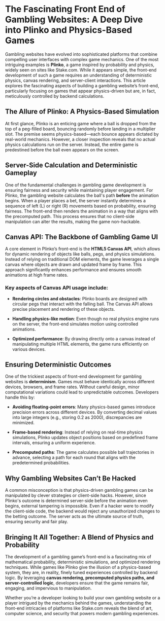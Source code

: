 The Fascinating Front End of Gambling Websites: A Deep Dive into Plinko and Physics-Based Games
===============================================================================================

Gambling websites have evolved into sophisticated platforms that combine compelling user interfaces with complex game mechanics. One of the most intriguing examples is **Plinko**, a game inspired by probability and physics, widely seen on sites like Stake.com. While it appears simple, the front-end development of such a game requires an understanding of deterministic physics, canvas rendering, and server-client interactions. This article explores the fascinating aspects of building a gambling website’s front-end, particularly focusing on games that appear physics-driven but are, in fact, meticulously controlled by backend calculations.

The Allure of Plinko: A Physics-Based Simulation
------------------------------------------------

At first glance, Plinko is an enticing game where a ball is dropped from the top of a peg-filled board, bouncing randomly before landing in a multiplier slot. The premise seems physics-based—each bounce appears dictated by real-world mechanics. However, a closer inspection reveals that no actual physics calculations run on the server. Instead, the entire game is predestined before the ball even appears on the screen.

Server-Side Calculation and Deterministic Gameplay
--------------------------------------------------

One of the fundamental challenges in gambling game development is ensuring fairness and security while maintaining player engagement. For Plinko, the gambling website calculates the ball's path **before** the animation begins. When a player places a bet, the server instantly determines a sequence of left (L) or right (R) movements based on probability, ensuring fairness. The front-end then renders the animation in a way that aligns with the precomputed path. This process ensures that no client-side manipulation can alter the results, making the game non-hackable.

Canvas API: The Backbone of Gambling Game UI
--------------------------------------------

A core element in Plinko’s front-end is the **HTML5 Canvas API**, which allows for dynamic rendering of objects like balls, pegs, and physics simulations. Instead of relying on traditional DOM elements, the game leverages a single canvas where objects are drawn and updated frame by frame. This approach significantly enhances performance and ensures smooth animations at high frame rates.

### Key aspects of Canvas API usage include:

*   **Rendering circles and obstacles**: Plinko boards are designed with circular pegs that interact with the falling ball. The Canvas API allows precise placement and rendering of these objects.
    
*   **Handling physics-like motion**: Even though no real physics engine runs on the server, the front-end simulates motion using controlled animations.
    
*   **Optimized performance**: By drawing directly onto a canvas instead of manipulating multiple HTML elements, the game runs efficiently on various devices.
    

Ensuring Deterministic Outcomes
-------------------------------

One of the trickiest aspects of front-end development for gambling websites is **determinism**. Games must behave identically across different devices, browsers, and frame rates. Without careful design, minor computational variations could lead to unpredictable outcomes. Developers handle this by:

*   **Avoiding floating-point errors**: Many physics-based games introduce precision errors across different devices. By converting decimal values into large integers (e.g., storing 0.2 as 2000), discrepancies are minimized.
    
*   **Frame-based rendering**: Instead of relying on real-time physics simulations, Plinko updates object positions based on predefined frame intervals, ensuring a uniform experience.
    
*   **Precomputed paths**: The game calculates possible ball trajectories in advance, selecting a path for each round that aligns with the predetermined probabilities.
    

Why Gambling Websites Can’t Be Hacked
-------------------------------------

A common misconception is that physics-driven gambling games can be manipulated by clever strategies or client-side hacks. However, since Plinko's outcome is determined server-side before the animation even begins, external tampering is impossible. Even if a hacker were to modify the client-side code, the backend would reject any unauthorized changes to the betting outcome. The server acts as the ultimate source of truth, ensuring security and fair play.

Bringing It All Together: A Blend of Physics and Probability
------------------------------------------------------------

The development of a gambling game’s front-end is a fascinating mix of mathematical probability, deterministic simulations, and optimized rendering techniques. While games like Plinko give the illusion of a physics-based system, they are, in reality, finely tuned experiences controlled by backend logic. By leveraging **canvas rendering, precomputed physics paths, and server-controlled logic**, developers ensure that the game remains fair, engaging, and impervious to manipulation.

Whether you’re a developer looking to build your own gambling website or a player intrigued by the mechanics behind the games, understanding the front-end intricacies of platforms like Stake.com reveals the blend of art, computer science, and security that powers modern gambling experiences.